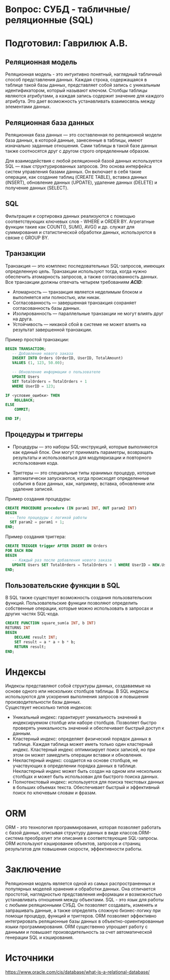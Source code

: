 # Вопрос: СУБД - табличные/реляционные (SQL)
# Подготовил: Гаврилюк А.В.

## Реляционная модель
Реляционная модель - это интуитивно понятный, наглядный табличный способ представления данных. Каждая строка, содержащаяся в таблице такой базы данных, представляет собой запись с уникальным идентификатором, который называют ключом. Столбцы таблицы являются атрибутами, а каждая запись содержит значение для каждого атрибута. Это дает возможность устанавливать взаимосвязь между элементами данных.

## Реляционная база данных
Реляционная база данных — это составленная по реляционной модели база данных, в которой данные, занесенные в таблицы, имеют изначально заданные отношения. Сами таблицы в такой базе данных также соотносятся друг с другом строго определенным образом.

Для взаимодействия с любой реляционной базой данных используется SQL — язык структурированных запросов. Это основа интерфейса систем управления базами данных. Он включает в себя такие операции, как создание таблиц (CREATE TABLE), вставка данных (INSERT), обновление данных (UPDATE), удаление данных (DELETE) и получение данных (SELECT).

## SQL

Фильтрация и сортировка данных реализуются с помощью соответствующих ключевых слов - WHERE и ORDER BY. Агрегатные функции такие как COUNT(), SUM(), AVG() и др. служат для суммирования и статистической обработки данных, используются в связке с GROUP BY. 

## Транзакции
Транзакция — это комплекс последовательных SQL-запросов, имеющих определенную цель. Транзакции используют тогда, когда нужно обеспечить атомарность запросов, а также согласованность данных.<br/>
Все транзакции должны отвечать четырем требованиям ___ACID___:

* Атомарность — транзакция является неделимым блоком и выполняется или полностью, или никак.
* Согласованность — завершенная транзакция сохраняет согласованность базы данных.
* Изолированность — параллельные транзакции не могут влиять друг на друга.
* Устойчивость — никакой сбой в системе не может влиять на результат завершенной транзакции.

Пример простой транзакции: 
``` sql
BEGIN TRANSACTION;
   -- Добавление нового заказа
   INSERT INTO Orders (OrderID, UserID, TotalAmount)
   VALUES (1, 123, 50.00);

   -- Обновление информации о пользователе
   UPDATE Users
   SET TotalOrders = TotalOrders + 1
   WHERE UserID = 123;

IF <условие_ошибки> THEN
    ROLLBACK;
ELSE
    COMMIT;

END IF;
```
## Процедуры и триггеры
* Процедуры — это наборы SQL-инструкций, которые выполняются как единый блок. Они могут принимать параметры, возвращать результаты и использоваться для модуляризации и повторного использования кода.<br/>

* Триггеры — это специальные типы хранимых процедур, которые автоматически запускаются, когда происходят определенные события в базе данных, как, например, вставка, обновление или удаление записей.

Пример создания процедуры:
```sql
CREATE PROCEDURE procedure (IN param1 INT, OUT param2 INT)
BEGIN
  -- Тело процедуры с логикой работы
  SET param2 = param1 + 1;
END;
```
Пример создания триггера:
```sql
CREATE TRIGGER trigger AFTER INSERT ON Orders
FOR EACH ROW
BEGIN
   -- Каждый раз после добавления нового заказа
   UPDATE Users SET TotalOrders = TotalOrders + 1 WHERE UserID = NEW.UserID;
END;
```
## Пользовательские функции в SQL
В SQL также существует возможность создания пользовательских функций. Пользовательские функции позволяют определить собственные операции, которые можно использовать в запросах и других частях SQL-кода.
``` sql
CREATE FUNCTION square_sum(a INT, b INT)
RETURNS INT
BEGIN
    DECLARE result INT;
    SET result = a * a + b * b;
    RETURN result;
END;
```
# Индексы
Индексы представляют собой структуры данных, создаваемые на основе одного или нескольких столбцов таблицы. В SQL индексы используются для ускорения выполнения запросов и повышения производительности базы данных.<br/>
Существует несколько типов индексов:
* Уникальный индекс: гарантирует уникальность значений в индексируемом столбце или наборе столбцов. Позволяет быстро проверять уникальность значений и обеспечивает быстрый доступ к данным.
* Кластерный индекс: определяет физический порядок данных в таблице. Каждая таблица может иметь только один кластерный индекс. Кластерный индекс оптимизирует поиск записей, но при этом он может замедлить операции вставки и обновления.
* Некластерный индекс: создается на основе столбцов, не участвующих в определении порядка данных в таблице. Некластерный индекс может быть создан на одном или нескольких столбцах и может быть использован для быстрого поиска данных.
* Полнотекстовый индекс: используется для поиска текстовых данных в больших объемах текста. Обеспечивает быстрый и эффективный поиск по ключевым словам и фразам.
  
# ORM
ORM - это технология программирования, которая позволяет работать с базой данных, описывая структуру данных в виде классов.ORM-система преобразует эти описания в соответствующие SQL-запросы. ORM используют кэширование объектов, запросов и страниц результатов для повышения скорости, эффективности работы.
# Заключение
Реляционная модель является одной из самых распространенных и популярных моделей хранения и обработки данных. Она отличается простотой, наглядностью представления информации и возможностью устанавливать отношения между объектами.
SQL - это язык для работы с любыми реляционными СУБД. Он позволяет создавать, изменять и запрашивать данные, а также определять сложную бизнес-логику при помощи процедур, функций и триггеров.
ORM позволяет эффективно интегрировать реляционные базы данных в объектно-ориентированные языки программирования. ORM существенно упрощает работу с данными и повышает производительность за счет автоматической генерации SQL и кэширования. 

# Источники
https://www.oracle.com/cis/database/what-is-a-relational-database/


